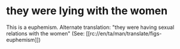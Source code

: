 # they were lying with the women

This is a euphemism. Alternate translation: "they were having sexual relations with the women" (See: [[rc://en/ta/man/translate/figs-euphemism]])

